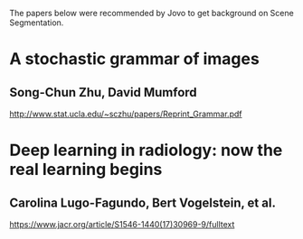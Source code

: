 The papers below were recommended by Jovo to get background on Scene Segmentation.

# A stochastic grammar of images
## Song-Chun Zhu, David Mumford
http://www.stat.ucla.edu/~sczhu/papers/Reprint_Grammar.pdf


# Deep learning in radiology: now the real learning begins
## Carolina Lugo-Fagundo, Bert Vogelstein, et al.
https://www.jacr.org/article/S1546-1440(17)30969-9/fulltext
